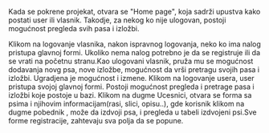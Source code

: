 Kada se pokrene projekat, otvara se "Home page", 
koja sadrži upustva kako postati user ili vlasnik. 
Takodje, za nekog ko nije ulogovan, postoji mogućnost pregleda svih pasa i izložbi.

Klikom na logovanje vlasnika, nakon ispravnog logovanja, neko ko ima nalog pristupa glavnoj formi. 
Ukoliko nema nalog potrebno je da se registruje ili da se vrati na početnu stranu.Kao ulogovani vlasnik, 
pruža mu se mogućnost dodavanja novg psa, nove izložbe, mogućnost da vrši 
pretragu svojih pasa i izložbi. Ugradjena je mogućnost i izmene.
Klikom na logovanje usera, user pristupa svojoj glavnoj formi.
Postoji mogućnost pregleda i pretrage pasa i izložbi koje postoje u bazi.
 Klikom na dugme Ucesnici, otvara se forma sa psima i njihovim informacijam(rasi, slici, opisu..), gde korisnik klikom na dugme pobednik ,
 može da izdvoji psa, i pregleda u tabeli izdvojeni psi.Sve forme registracije, zahtevaju sva polja da se popune.